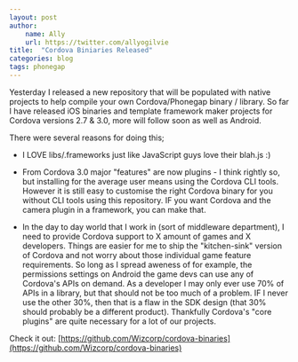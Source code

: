 ```yaml
---
layout: post
author:
    name: Ally
    url: https://twitter.com/allyogilvie
title:  "Cordova Biniaries Released"
categories: blog
tags: phonegap
---
```


Yesterday I released a new repository that will be populated with native projects to help compile your own Cordova/Phonegap binary / library. So far I have released iOS binaries and template framework maker projects for Cordova versions 2.7 & 3.0, more will follow soon as well as Android.

There were several reasons for doing this;

- I LOVE libs/.frameworks just like JavaScript guys love their blah.js :)

- From Cordova 3.0 major "features" are now plugins - I think rightly so, but installing for the average user means using the Cordova CLI tools. However it is still easy to customise the right Cordova binary for you without CLI tools using this repository. IF you want Cordova and the camera plugin in a framework, you can make that.

- In the day to day world that I work in (sort of middleware department), I need to provide Cordova support to X amount of games and X developers. Things are easier for me to ship the "kitchen-sink" version of Cordova and not worry about those individual game feature requirements. So long as I spread aweness of for example, the permissions settings on Android the game devs can use any of Cordova's APIs on demand. 
As a developer I may only ever use 70% of APIs in a library, but that should not be too much of a problem. IF I never use the other 30%, then that is a flaw in the SDK design (that 30% should probably be a different product). Thankfully Cordova's "core plugins" are quite necessary for a lot of our projects.


Check it out: [https://github.com/Wizcorp/cordova-binaries](https://github.com/Wizcorp/cordova-binaries)

